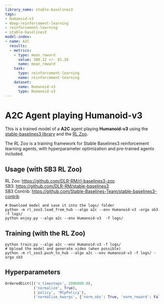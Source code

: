 ```yaml
---
library_name: stable-baselines3
tags:
- Humanoid-v3
- deep-reinforcement-learning
- reinforcement-learning
- stable-baselines3
model-index:
- name: A2C
  results:
  - metrics:
    - type: mean_reward
      value: 380.12 +/- 81.26
      name: mean_reward
    task:
      type: reinforcement-learning
      name: reinforcement-learning
    dataset:
      name: Humanoid-v3
      type: Humanoid-v3
---
```


# **A2C** Agent playing **Humanoid-v3**
This is a trained model of a **A2C** agent playing **Humanoid-v3**
using the [stable-baselines3 library](https://github.com/DLR-RM/stable-baselines3)
and the [RL Zoo](https://github.com/DLR-RM/rl-baselines3-zoo).

The RL Zoo is a training framework for Stable Baselines3
reinforcement learning agents,
with hyperparameter optimization and pre-trained agents included.

## Usage (with SB3 RL Zoo)

RL Zoo: https://github.com/DLR-RM/rl-baselines3-zoo<br/>
SB3: https://github.com/DLR-RM/stable-baselines3<br/>
SB3 Contrib: https://github.com/Stable-Baselines-Team/stable-baselines3-contrib

```
# Download model and save it into the logs/ folder
python -m rl_zoo3.load_from_hub --algo a2c --env Humanoid-v3 -orga sb3 -f logs/
python enjoy.py --algo a2c --env Humanoid-v3  -f logs/
```

## Training (with the RL Zoo)
```
python train.py --algo a2c --env Humanoid-v3 -f logs/
# Upload the model and generate video (when possible)
python -m rl_zoo3.push_to_hub --algo a2c --env Humanoid-v3 -f logs/ -orga sb3
```

## Hyperparameters
```python
OrderedDict([('n_timesteps', 2000000.0),
             ('normalize', True),
             ('policy', 'MlpPolicy'),
             ('normalize_kwargs', {'norm_obs': True, 'norm_reward': False})])
```
